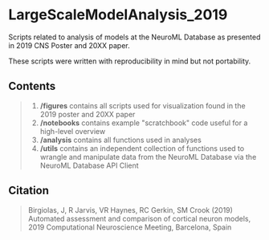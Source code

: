 # LargeScaleModelAnalysis_2019
Scripts related to analysis of models at the NeuroML Database as presented in 2019 CNS Poster and 20XX paper.

These scripts were written with reproducibility in mind  but not portability. 

## Contents
> 1. <b>/figures</b> contains all scripts used for visualization found in the 2019 poster and 20XX paper
> 2. <b>/notebooks</b> contains example "scratchbook" code useful for a high-level overview
> 3. <b>/analysis</b> contains all functions used in analyses
> 4. <b>/utils</b> contains an independent collection of functions used to wrangle and manipulate data from the NeuroML Database via the NeuroML Database API Client

## Citation
> Birgiolas, J, R Jarvis, VR Haynes, RC Gerkin, SM Crook (2019) Automated assessment and comparison of cortical neuron models, 2019 Computational Neuroscience Meeting, Barcelona, Spain
